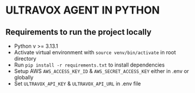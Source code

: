 # ULTRAVOX AGENT IN PYTHON

## Requirements to run the project locally
* Python v >= 3.13.1
* Activate virtual environment with `source venv/bin/activate` in root directory
* Run `pip install -r requirements.txt` to install dependencies
* Setup AWS `AWS_ACCESS_KEY_ID` & `AWS_SECRET_ACCESS_KEY` either in .env or globally
* Set `ULTRAVOX_API_KEY` & `ULTRAVOX_API_URL` in .env file

